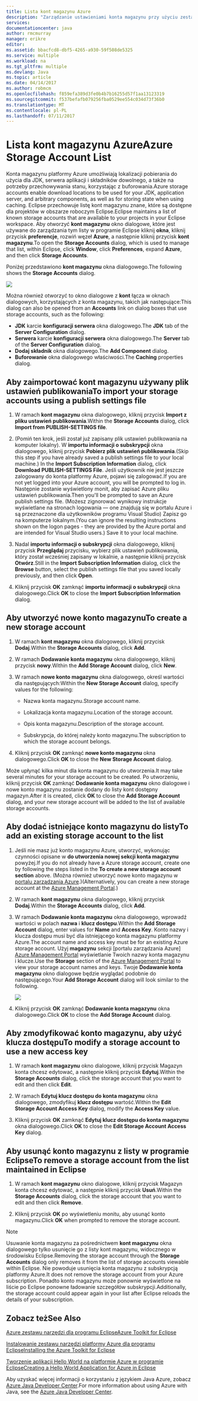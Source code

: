 ```yaml
---
title: Lista kont magazynu Azure
description: "Zarządzanie ustawieniami konta magazynu przy użyciu zestawu narzędzi platformy Azure dla programu Eclipse"
services: 
documentationcenter: java
author: rmcmurray
manager: erikre
editor: 
ms.assetid: bbacfcd8-dbf5-4265-a930-59f508de5325
ms.service: multiple
ms.workload: na
ms.tgt_pltfrm: multiple
ms.devlang: Java
ms.topic: article
ms.date: 04/14/2017
ms.author: robmcm
ms.openlocfilehash: f859efa389d3fe0b4b7b16255d57f1aa13123319
ms.sourcegitcommit: f537befafb079256fba0529ee554c034d73f36b0
ms.translationtype: MT
ms.contentlocale: pl-PL
ms.lasthandoff: 07/11/2017
---
```

# <a name="azure-storage-account-list"></a><span data-ttu-id="08ea1-103">Lista kont magazynu Azure</span><span class="sxs-lookup"><span data-stu-id="08ea1-103">Azure Storage Account List</span></span>
<span data-ttu-id="08ea1-104">Konta magazynu platformy Azure umożliwiają lokalizacji pobierania do użycia dla JDK, serwera aplikacji i składników dowolnego, a także na potrzeby przechowywania stanu, korzystając z buforowania.</span><span class="sxs-lookup"><span data-stu-id="08ea1-104">Azure storage accounts enable download locations to be used for your JDK, application server, and arbitrary components, as well as for storing state when using caching.</span></span> <span data-ttu-id="08ea1-105">Eclipse przechowuje listę kont magazynu znane, które są dostępne dla projektów w obszarze roboczym Eclipse.</span><span class="sxs-lookup"><span data-stu-id="08ea1-105">Eclipse maintains a list of known storage accounts that are available to your projects in your Eclipse workspace.</span></span> <span data-ttu-id="08ea1-106">Aby otworzyć **kont magazynu** okno dialogowe, które jest używane do zarządzania tym listy w programie Eclipse kliknij **okna**, kliknij przycisk **preferencje**, rozwiń węzeł **Azure**, a następnie kliknij przycisk **kont magazynu**.</span><span class="sxs-lookup"><span data-stu-id="08ea1-106">To open the **Storage Accounts** dialog, which is used to manage that list, within Eclipse, click **Window**, click **Preferences**, expand **Azure**, and then click **Storage Accounts**.</span></span>

<span data-ttu-id="08ea1-107">Poniżej przedstawiono **kont magazynu** okna dialogowego.</span><span class="sxs-lookup"><span data-stu-id="08ea1-107">The following shows the **Storage Accounts** dialog.</span></span>

![][ic719496]

<span data-ttu-id="08ea1-108">Można również otworzyć to okno dialogowe z **kont** łącza w oknach dialogowych, korzystających z konta magazynu, takich jak następujące:</span><span class="sxs-lookup"><span data-stu-id="08ea1-108">This dialog can also be opened from an **Accounts** link on dialog boxes that use storage accounts, such as the following:</span></span>

* <span data-ttu-id="08ea1-109">**JDK** karcie **konfiguracji serwera** okna dialogowego.</span><span class="sxs-lookup"><span data-stu-id="08ea1-109">The **JDK** tab of the **Server Configuration** dialog.</span></span>
* <span data-ttu-id="08ea1-110">**Serwera** karcie **konfiguracji serwera** okna dialogowego.</span><span class="sxs-lookup"><span data-stu-id="08ea1-110">The **Server** tab of the **Server Configuration** dialog.</span></span>
* <span data-ttu-id="08ea1-111">**Dodaj składnik** okna dialogowego.</span><span class="sxs-lookup"><span data-stu-id="08ea1-111">The **Add Component** dialog.</span></span>
* <span data-ttu-id="08ea1-112">**Buforowanie** okna dialogowego właściwości.</span><span class="sxs-lookup"><span data-stu-id="08ea1-112">The **Caching** properties dialog.</span></span>

## <a name="to-import-your-storage-accounts-using-a-publish-settings-file"></a><span data-ttu-id="08ea1-113">Aby zaimportować kont magazynu używany plik ustawień publikowania</span><span class="sxs-lookup"><span data-stu-id="08ea1-113">To import your storage accounts using a publish settings file</span></span>
1. <span data-ttu-id="08ea1-114">W ramach **kont magazynu** okna dialogowego, kliknij przycisk **Import z pliku ustawień publikowania**.</span><span class="sxs-lookup"><span data-stu-id="08ea1-114">Within the **Storage Accounts** dialog, click **Import from PUBLISH-SETTINGS file**.</span></span>

2. <span data-ttu-id="08ea1-115">(Pomiń ten krok, jeśli został już zapisany plik ustawień publikowania na komputer lokalny). W **importu informacji o subskrypcji** okna dialogowego, kliknij przycisk **Pobierz plik ustawień publikowania**.</span><span class="sxs-lookup"><span data-stu-id="08ea1-115">(Skip this step if you have already saved a publish settings file to your local machine.) In the **Import Subscription Information** dialog, click **Download PUBLISH-SETTINGS File**.</span></span> <span data-ttu-id="08ea1-116">Jeśli użytkownik nie jest jeszcze zalogowany do konta platformy Azure, pojawi się zalogować.</span><span class="sxs-lookup"><span data-stu-id="08ea1-116">If you are not yet logged into your Azure account, you will be prompted to log in.</span></span> <span data-ttu-id="08ea1-117">Następnie zostanie wyświetlony monit, aby zapisać Azure pliku ustawień publikowania.</span><span class="sxs-lookup"><span data-stu-id="08ea1-117">Then you'll be prompted to save an Azure publish settings file.</span></span> <span data-ttu-id="08ea1-118">(Możesz zignorować wynikowy instrukcje wyświetlane na stronach logowania — one znajdują się w portalu Azure i są przeznaczone dla użytkowników programu Visual Studio) Zapisz go na komputerze lokalnym.</span><span class="sxs-lookup"><span data-stu-id="08ea1-118">(You can ignore the resulting instructions shown on the logon pages - they are provided by the Azure portal and are intended for Visual Studio users.) Save it to your local machine.</span></span>

3. <span data-ttu-id="08ea1-119">Nadal **importu informacji o subskrypcji** okna dialogowego, kliknij przycisk **Przeglądaj** przycisku, wybierz plik ustawień publikowania, który został wcześniej zapisany w lokalnie, a następnie kliknij przycisk **Otwórz**.</span><span class="sxs-lookup"><span data-stu-id="08ea1-119">Still in the **Import Subscription Information** dialog, click the **Browse** button, select the publish settings file that you saved locally previously, and then click **Open**.</span></span>

4. <span data-ttu-id="08ea1-120">Kliknij przycisk **OK** zamknąć **importu informacji o subskrypcji** okna dialogowego.</span><span class="sxs-lookup"><span data-stu-id="08ea1-120">Click **OK** to close the **Import Subscription Information** dialog.</span></span>

## <a name="to-create-a-new-storage-account"></a><span data-ttu-id="08ea1-121">Aby utworzyć nowe konto magazynu</span><span class="sxs-lookup"><span data-stu-id="08ea1-121">To create a new storage account</span></span>
1. <span data-ttu-id="08ea1-122">W ramach **kont magazynu** okna dialogowego, kliknij przycisk **Dodaj**.</span><span class="sxs-lookup"><span data-stu-id="08ea1-122">Within the **Storage Accounts** dialog, click **Add**.</span></span>

2. <span data-ttu-id="08ea1-123">W ramach **Dodawanie konta magazynu** okna dialogowego, kliknij przycisk **nowy**.</span><span class="sxs-lookup"><span data-stu-id="08ea1-123">Within the **Add Storage Account** dialog, click **New**.</span></span>

3. <span data-ttu-id="08ea1-124">W ramach **nowe konto magazynu** okna dialogowego, określ wartości dla następujących:</span><span class="sxs-lookup"><span data-stu-id="08ea1-124">Within the **New Storage Account** dialog, specify values for the following:</span></span>

   * <span data-ttu-id="08ea1-125">Nazwa konta magazynu.</span><span class="sxs-lookup"><span data-stu-id="08ea1-125">Storage account name.</span></span>

   * <span data-ttu-id="08ea1-126">Lokalizacja konta magazynu.</span><span class="sxs-lookup"><span data-stu-id="08ea1-126">Location of the storage account.</span></span>

   * <span data-ttu-id="08ea1-127">Opis konta magazynu.</span><span class="sxs-lookup"><span data-stu-id="08ea1-127">Description of the storage account.</span></span>

   * <span data-ttu-id="08ea1-128">Subskrypcja, do której należy konto magazynu.</span><span class="sxs-lookup"><span data-stu-id="08ea1-128">The subscription to which the storage account belongs.</span></span>

4. <span data-ttu-id="08ea1-129">Kliknij przycisk **OK** zamknąć **nowe konto magazynu** okna dialogowego.</span><span class="sxs-lookup"><span data-stu-id="08ea1-129">Click **OK** to close the **New Storage Account** dialog.</span></span>

<span data-ttu-id="08ea1-130">Może upłynąć kilka minut dla konta magazynu do utworzenia.</span><span class="sxs-lookup"><span data-stu-id="08ea1-130">It may take several minutes for your storage account to be created.</span></span> <span data-ttu-id="08ea1-131">Po utworzeniu, kliknij przycisk **OK** zamknąć **Dodawanie konta magazynu** okno dialogowe i nowe konto magazynu zostanie dodany do listy kont dostępny magazyn.</span><span class="sxs-lookup"><span data-stu-id="08ea1-131">After it is created, click **OK** to close the **Add Storage Account** dialog, and your new storage account will be added to the list of available storage accounts.</span></span>

## <a name="to-add-an-existing-storage-account-to-the-list"></a><span data-ttu-id="08ea1-132">Aby dodać istniejące konto magazynu do listy</span><span class="sxs-lookup"><span data-stu-id="08ea1-132">To add an existing storage account to the list</span></span>
1. <span data-ttu-id="08ea1-133">Jeśli nie masz już konto magazynu Azure, utworzyć, wykonując czynności opisane w **do utworzenia nowej sekcji konta magazynu** powyżej.</span><span class="sxs-lookup"><span data-stu-id="08ea1-133">If you do not already have a Azure storage account, create one by following the steps listed in the **To create a new storage account section** above.</span></span> <span data-ttu-id="08ea1-134">(Można również utworzyć nowe konto magazynu w [portalu zarządzania Azure][Azure Management Portal].)</span><span class="sxs-lookup"><span data-stu-id="08ea1-134">(Alternatively, you can create a new storage account at the [Azure Management Portal][Azure Management Portal].)</span></span>

2. <span data-ttu-id="08ea1-135">W ramach **kont magazynu** okna dialogowego, kliknij przycisk **Dodaj**.</span><span class="sxs-lookup"><span data-stu-id="08ea1-135">Within the **Storage Accounts** dialog, click **Add**.</span></span>

3. <span data-ttu-id="08ea1-136">W ramach **Dodawanie konta magazynu** okna dialogowego, wprowadź wartości w polach **nazwa** i **klucz dostępu**.</span><span class="sxs-lookup"><span data-stu-id="08ea1-136">Within the **Add Storage Account** dialog, enter values for **Name** and **Access Key**.</span></span> <span data-ttu-id="08ea1-137">Konto nazwy i klucza dostępu musi być dla istniejącego konta magazynu platformy Azure.</span><span class="sxs-lookup"><span data-stu-id="08ea1-137">The account name and access key must be for an existing Azure storage account.</span></span> <span data-ttu-id="08ea1-138">Użyj **magazynu** sekcji [portalu zarządzania Azure] [ Azure Management Portal] wyświetlanie Twoich nazwy konta magazynu i klucze.</span><span class="sxs-lookup"><span data-stu-id="08ea1-138">Use the **Storage** section of the [Azure Management Portal][Azure Management Portal] to view your storage account names and keys.</span></span> <span data-ttu-id="08ea1-139">Twoje **Dodawanie konta magazynu** okno dialogowe będzie wyglądać podobnie do następującego.</span><span class="sxs-lookup"><span data-stu-id="08ea1-139">Your **Add Storage Account** dialog will look similar to the following.</span></span>
   
   ![][ic719497]

4. <span data-ttu-id="08ea1-140">Kliknij przycisk **OK** zamknąć **Dodawanie konta magazynu** okna dialogowego.</span><span class="sxs-lookup"><span data-stu-id="08ea1-140">Click **OK** to close the **Add Storage Account** dialog.</span></span>

## <a name="to-modify-a-storage-account-to-use-a-new-access-key"></a><span data-ttu-id="08ea1-141">Aby zmodyfikować konto magazynu, aby użyć klucza dostępu</span><span class="sxs-lookup"><span data-stu-id="08ea1-141">To modify a storage account to use a new access key</span></span>
1. <span data-ttu-id="08ea1-142">W ramach **kont magazynu** okno dialogowe, kliknij przycisk Magazyn konta chcesz edytować, a następnie kliknij przycisk **Edytuj**.</span><span class="sxs-lookup"><span data-stu-id="08ea1-142">Within the **Storage Accounts** dialog, click the storage account that you want to edit and then click **Edit**.</span></span>

2. <span data-ttu-id="08ea1-143">W ramach **Edytuj klucz dostępu do konta magazynu** okna dialogowego, zmodyfikuj **klucz dostępu** wartość.</span><span class="sxs-lookup"><span data-stu-id="08ea1-143">Within the **Edit Storage Account Access Key** dialog, modify the **Access Key** value.</span></span>

3. <span data-ttu-id="08ea1-144">Kliknij przycisk **OK** zamknąć **Edytuj klucz dostępu do konta magazynu** okna dialogowego.</span><span class="sxs-lookup"><span data-stu-id="08ea1-144">Click **OK** to close the **Edit Storage Account Access Key** dialog.</span></span>

## <a name="to-remove-a-storage-account-from-the-list-maintained-in-eclipse"></a><span data-ttu-id="08ea1-145">Aby usunąć konto magazynu z listy w programie Eclipse</span><span class="sxs-lookup"><span data-stu-id="08ea1-145">To remove a storage account from the list maintained in Eclipse</span></span>
1. <span data-ttu-id="08ea1-146">W ramach **kont magazynu** okno dialogowe, kliknij przycisk Magazyn konta chcesz edytować, a następnie kliknij przycisk **Usuń**.</span><span class="sxs-lookup"><span data-stu-id="08ea1-146">Within the **Storage Accounts** dialog, click the storage account that you want to edit and then click **Remove**.</span></span>

2. <span data-ttu-id="08ea1-147">Kliknij przycisk **OK** po wyświetleniu monitu, aby usunąć konto magazynu.</span><span class="sxs-lookup"><span data-stu-id="08ea1-147">Click **OK** when prompted to remove the storage account.</span></span>

> [!NOTE]
> <span data-ttu-id="08ea1-148">Usuwanie konta magazynu za pośrednictwem **kont magazynu** okna dialogowego tylko usunięcie go z listy kont magazynu, widocznego w środowisku Eclipse.</span><span class="sxs-lookup"><span data-stu-id="08ea1-148">Removing the storage account through the **Storage Accounts** dialog only removes it from the list of storage accounts viewable within Eclipse.</span></span> <span data-ttu-id="08ea1-149">Nie powoduje usunięcia konta magazynu z subskrypcją platformy Azure.</span><span class="sxs-lookup"><span data-stu-id="08ea1-149">It does not remove the storage account from your Azure subscription.</span></span> <span data-ttu-id="08ea1-150">Ponadto konto magazynu może ponownie wyświetlone na liście po Eclipse ponowne ładowanie szczegółów subskrypcji.</span><span class="sxs-lookup"><span data-stu-id="08ea1-150">Additionally, the storage account could appear again in your list after Eclipse reloads the details of your subscription.</span></span>
> 
> 

## <a name="see-also"></a><span data-ttu-id="08ea1-151">Zobacz też</span><span class="sxs-lookup"><span data-stu-id="08ea1-151">See Also</span></span>
<span data-ttu-id="08ea1-152">[Azure zestawu narzędzi dla programu Eclipse][Azure Toolkit for Eclipse]</span><span class="sxs-lookup"><span data-stu-id="08ea1-152">[Azure Toolkit for Eclipse][Azure Toolkit for Eclipse]</span></span>

<span data-ttu-id="08ea1-153">[Instalowanie zestawu narzędzi platformy Azure dla programu Eclipse][Installing the Azure Toolkit for Eclipse]</span><span class="sxs-lookup"><span data-stu-id="08ea1-153">[Installing the Azure Toolkit for Eclipse][Installing the Azure Toolkit for Eclipse]</span></span> 

<span data-ttu-id="08ea1-154">[Tworzenie aplikacji Hello World na platformie Azure w programie Eclipse][Creating a Hello World Application for Azure in Eclipse]</span><span class="sxs-lookup"><span data-stu-id="08ea1-154">[Creating a Hello World Application for Azure in Eclipse][Creating a Hello World Application for Azure in Eclipse]</span></span>

<span data-ttu-id="08ea1-155">Aby uzyskać więcej informacji o korzystaniu z językiem Java Azure, zobacz [Azure Java Developer Center][Azure Java Developer Center].</span><span class="sxs-lookup"><span data-stu-id="08ea1-155">For more information about using Azure with Java, see the [Azure Java Developer Center][Azure Java Developer Center].</span></span>

<!-- URL List -->

[Azure Java Developer Center]: http://go.microsoft.com/fwlink/?LinkID=699547
[Azure Toolkit for Eclipse]: http://go.microsoft.com/fwlink/?LinkID=699529
[Azure Management Portal]: http://go.microsoft.com/fwlink/?LinkID=512959
[Creating a Hello World Application for Azure in Eclipse]: http://go.microsoft.com/fwlink/?LinkID=699533
[Installing the Azure Toolkit for Eclipse]: http://go.microsoft.com/fwlink/?LinkId=699546
[What's New in the Azure Toolkit for Eclipse]: http://go.microsoft.com/fwlink/?LinkID=699552

<!-- IMG List -->

[ic719496]: ./media/azure-toolkit-for-eclipse-azure-storage-account-list/ic719496.png
[ic719497]: ./media/azure-toolkit-for-eclipse-azure-storage-account-list/ic719497.png

<!-- Legacy MSDN URL = https://msdn.microsoft.com/library/azure/dn205108.aspx -->
